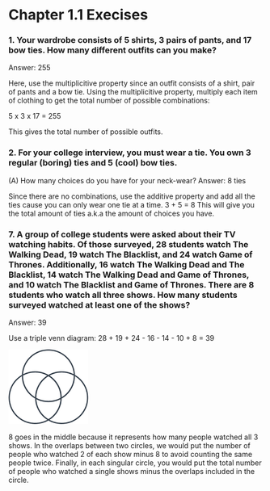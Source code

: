 # Chapter 1.1 Execises
### 1. Your wardrobe consists of 5 shirts, 3 pairs of pants, and 17 bow ties. How many different outfits can you make?

 Answer: 255

Here, use the multiplicitive property since an outfit consists of a shirt, pair of pants and a bow tie.
Using the multiplicitive property, multiply each item of clothing to get the total number of possible combinations:

5 x 3 x 17 = 255

This gives the total number of possible  outfits.


### 2. For your college interview, you must wear a tie. You own 3 regular (boring) ties and 5 (cool) bow ties.
(A) How many choices do you have for your neck-wear?
Answer: 8 ties

Since there are no combinations, use the additive property and add all the ties cause you can only wear one tie at a time. 
3 + 5 = 8 
This will give you the total amount of ties a.k.a the amount of choices you have.

### 7. A group of college students were asked about their TV watching habits. Of those surveyed, 28 students watch The Walking Dead, 19 watch The Blacklist, and 24 watch Game of Thrones. Additionally, 16 watch The Walking Dead and The Blacklist, 14 watch The Walking Dead and Game of Thrones, and 10 watch The Blacklist and Game of Thrones. There are 8 students who watch all three shows. How many students surveyed watched at least one of the shows?

Answer: 39

Use a triple venn diagram:
28 + 19 + 24 - 16 - 14 - 10 + 8 = 39

![venn diagram](https://github.com/thirdball/csc208/blob/main/ch1_counting/images.png)

8 goes in the middle because it represents how many people watched all 3 shows. In the overlaps between two circles, we would put the number of people who watched 2 of each show minus 8 to avoid counting the same people twice. Finally, in each singular circle, you would put the total number of people who watched a single shows minus the overlaps included in the circle.
